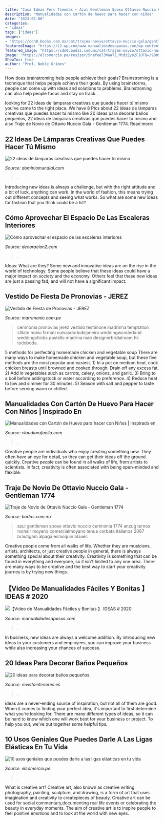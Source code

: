 ```yaml
---
title: "Casa Ideas Peru Tiendas ~ Azul Gentleman Sposo Ottavio Nuccio Cerimonia 1774 Anzug Ternos Mohair Moyano Comercialmoyano Tenue Corbata Italianos 2067 Bräutigam Alpaga Esmoquin Blauer"
description: "Manualidades con cartón de huevo para hacer con niños"
date: "2023-02-06"
categories:
- "ideas"
tags: ["ideas"]
images:
- "https://cdn0.bodas.com.mx/cat/trajes-novio/ottavio-nuccio-gala/gentleman-1774--mfvo40486.jpg"
featuredImage: "https://i2.wp.com/www.manualidadesapasos.com/wp-content/uploads/2020/02/5-Manualidades-Faciles-y-Bonitasv2.jpg?fit=1920%2C1080&amp;ssl=1"
featured_image: "https://cdn0.bodas.com.mx/cat/trajes-novio/ottavio-nuccio-gala/gentleman-1774--mfvo40486.jpg"
image: "https://elcomercio.pe/resizer/5nafeel3WaW7Z_MtdzZyo2FIUTQ=/980x528/smart/filters:format(jpeg):quality(75)/arc-anglerfish-arc2-prod-elcomercio.s3.amazonaws.com/public/4ASOIHLK4JBYXHUMSLBXS3FEHY.jpg"
ShowToc: true
author: "Prof. Noble Grimes"
---
```



How does brainstroming help people achieve their goals?
Brainstroming is a technique that helps people achieve their goals. By using brainstorms, people can come up with ideas and solutions to problems. Brainstroming can also help people focus and stay on track.

	

		
looking for 22 ideas de lámparas creativas que puedes hacer tú mismo you've came to the right place. We have 8 Pics about 22 ideas de lámparas creativas que puedes hacer tú mismo like 20 ideas para decorar baños pequeños, 22 ideas de lámparas creativas que puedes hacer tú mismo and also Traje de Novio de Ottavio Nuccio Gala - Gentleman 1774. Read more:
		
    
## 22 Ideas De Lámparas Creativas Que Puedes Hacer Tú Mismo

<img loading=lazy src="http://dominiomundial.com/wp-content/uploads/2015/04/lamparas-caseras-17.jpg" onerror="this.onerror=null;this.src='https://tse2.mm.bing.net/th?id=OIP.FMj8xP3SzjzxSIxc2ooYRgHaEW&amp;pid=15.1';" alt="22 ideas de lámparas creativas que puedes hacer tú mismo">

_Source: dominiomundial.com_

>. 

	

Introducing new ideas is always a challenge, but with the right attitude and a bit of luck, anything can work. In the world of fashion, this means trying out different concepts and seeing what works. So what are some new ideas for fashion that you think could be a hit?

    
## Cómo Aprovechar El Espacio De Las Escaleras Interiores

<img loading=lazy src="https://decoracion2.com/imagenes/2015/07/farrow-ball-escalera.jpg" onerror="this.onerror=null;this.src='https://tse1.mm.bing.net/th?id=OIP.wcuBiWEG0MIYDTZbKATcKQHaLF&amp;pid=15.1';" alt="Cómo aprovechar el espacio de las escaleras interiores">

_Source: decoracion2.com_

>. 

	

Ideas: What are they?
Some new and innovative ideas are on the rise in the world of technology. Some people believe that these ideas could have a major impact on society and the economy. Others feel that these new ideas are just a passing fad, and will not have a significant impact.

    
## Vestido De Fiesta De Pronovias - JEREZ

<img loading=lazy src="https://cdn0.matrimonio.com.pe/cat/vestidos-de-fiesta/pronovias/jerez--mfvo123941.jpg" onerror="this.onerror=null;this.src='https://tse3.mm.bing.net/th?id=OIP.lPJEGH7TDZRs2O31UsI89QHaJ4&amp;pid=15.1';" alt="Vestido de Fiesta de Pronovias - JEREZ">

_Source: matrimonio.com.pe_

>cerimonia pronovias jerez vestido testimone madrinha temptation sfilate noivo firmati noivasdoriodejaneiro weddingwonderland weddingchicks pastello madrina mae designerbridalroom hk todoboda. 

	

5 methods for perfecting homemade chicken and vegetable soup
There are many ways to make homemade chicken and vegetable soup, but these five methods are the most popular and easiest. 1) In a pot on medium heat, cook chicken breasts until browned and cooked through. Drain off any excess fat. 2) Add in vegetables such as carrots, celery, onions, and garlic. 3) Bring to a boil before addingstock or water according to preference. 4) Reduce heat to low and simmer for 30 minutes. 5) Season with salt and pepper to taste before serving warm or chilled.

    
## Manualidades Con Cartón De Huevo Para Hacer Con Niños | Inspirado En

<img loading=lazy src="https://claudiarafaella.com/wp-content/uploads/2021/02/manualidades-ideas-carton-caja-huevos-reciclaje-claudia-rafaella-19.jpg" onerror="this.onerror=null;this.src='https://tse2.mm.bing.net/th?id=OIP.qr_rPSVKWvWv0BvtYQ0IQQHaJV&amp;pid=15.1';" alt="Manualidades con Cartón de Huevo para hacer con Niños | Inspirado en">

_Source: claudiarafaella.com_

>. 

	

Creative people are individuals who enjoy creating something new. They often have an eye for detail, so they can get their ideas off the ground quickly. Creative people can be found in all walks of life, from artists to scientists. In fact, creativity is often associated with being open-minded and flexible.

    
## Traje De Novio De Ottavio Nuccio Gala - Gentleman 1774

<img loading=lazy src="https://cdn0.bodas.com.mx/cat/trajes-novio/ottavio-nuccio-gala/gentleman-1774--mfvo40486.jpg" onerror="this.onerror=null;this.src='https://tse4.mm.bing.net/th?id=OIP.SRkXo6aChc7Sx-TW6CdqhgHaLH&amp;pid=15.1';" alt="Traje de Novio de Ottavio Nuccio Gala - Gentleman 1774">

_Source: bodas.com.mx_

>azul gentleman sposo ottavio nuccio cerimonia 1774 anzug ternos mohair moyano comercialmoyano tenue corbata italianos 2067 bräutigam alpaga esmoquin blauer. 

	

Creative people come from all walks of life. Whether they are musicians, artists, architects, or just creative people in general, there is always something special about their creativity. Creativity is something that can be found in everything and everyone, so it isn't limited to any one area. There are many ways to be creative and the best way to start your creativity journey is by trying new things.

    
## 【Video De Manualidades Fáciles Y Bonitas 】 IDEAS # 2020

<img loading=lazy src="https://i2.wp.com/www.manualidadesapasos.com/wp-content/uploads/2020/02/5-Manualidades-Faciles-y-Bonitasv2.jpg?fit=1920%2C1080&amp;ssl=1" onerror="this.onerror=null;this.src='https://tse2.mm.bing.net/th?id=OIP.1W9lPUBnhmaMXoNo80F9kwHaEK&amp;pid=15.1';" alt="【Video de Manualidades Fáciles y Bonitas 】 IDEAS # 2020">

_Source: manualidadesapasos.com_

>. 

	

In business, new ideas are always a welcome addition. By introducing new ideas to your customers and employees, you can improve your business while also increasing your chances of success.

    
## 20 Ideas Para Decorar Baños Pequeños

<img loading=lazy src="http://static1.revistainteriores.es/uploads/s1/58/68/55/ban-o-pequen-o-ideas.jpeg" onerror="this.onerror=null;this.src='https://tse4.mm.bing.net/th?id=OIP.03_dct74UDflptSnw48PTAHaFi&amp;pid=15.1';" alt="20 ideas para decorar baños pequeños">

_Source: revistainteriores.es_

>. 

	

ideas are a never-ending source of inspiration, but not all of them are good. When it comes to finding your perfect idea, it's important to first determine what you're looking for. There are many different types of ideas, so it can be hard to know which one will work best for your business or project. To help you out, we've put together some helpful tips.

    
## 10 Usos Geniales Que Puedes Darle A Las Ligas Elásticas En Tu Vida

<img loading=lazy src="https://elcomercio.pe/resizer/5nafeel3WaW7Z_MtdzZyo2FIUTQ=/980x528/smart/filters:format(jpeg):quality(75)/arc-anglerfish-arc2-prod-elcomercio.s3.amazonaws.com/public/4ASOIHLK4JBYXHUMSLBXS3FEHY.jpg" onerror="this.onerror=null;this.src='https://tse3.mm.bing.net/th?id=OIP.p8NTzgHPJsuRy2_sgpxZDwHaD_&amp;pid=15.1';" alt="10 usos geniales que puedes darle a las ligas elásticas en tu vida">

_Source: elcomercio.pe_

>. 

	

What is creative art?
Creative art, also known as creative writing, photography, painting, sculpture, and drawing, is a form of art that uses imagination and creativity to createpieces of beauty. Creative art can be used for social commentary,documenting real life events or celebrating the beauty in everyday moments. The aim of creative art is to inspire people to feel positive emotions and to look at the world with new eyes.

